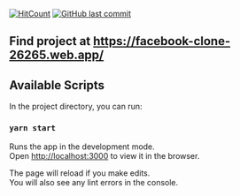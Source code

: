 [![HitCount](http://hits.dwyl.com/ammarjussa/facebook-clone.svg)](http://hits.dwyl.com/ammarjussa/facebook-clone)
[![GitHub last commit](https://img.shields.io/github/last-commit/ammarjussa/facebook-clone?style=flat)]()










## Find project at https://facebook-clone-26265.web.app/


## Available Scripts

In the project directory, you can run:

### `yarn start`

Runs the app in the development mode.<br />
Open [http://localhost:3000](http://localhost:3000) to view it in the browser.

The page will reload if you make edits.<br />
You will also see any lint errors in the console.
